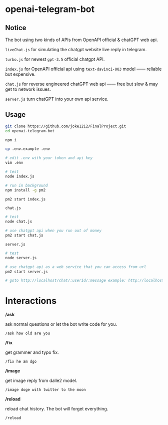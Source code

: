 # openai-telegram-bot

## Notice

The bot using two kinds of APIs from OpenAPI official & chatGPT web api.

`liveChat.js` for simulating the chatgpt website live reply in telegram.

`turbo.js` for newest `gpt-3.5` official chatgpt API.

`index.js` for OpenAPI official api using `text-davinci-003` model —— reliable but expensive.

`chat.js` for reverse engineered chatGPT web api —— free but slow & may get to network issues.

`server.js` turn chatGPT into your own api service.

## Usage

```bash
git clone https://github.com/joke1212/FinalProject.git
cd openai-telegram-bot

npm i

cp .env.example .env

# edit .env with your token and api key
vim .env

# test
node index.js

# run in background
npm install -g pm2

pm2 start index.js
```

`chat.js`

```bash
# test
node chat.js

# use chatgpt api when you run out of money
pm2 start chat.js
```

`server.js`

```bash
# test
node server.js

# use chatgpt api as a web service that you can access from url
pm2 start server.js

# goto http://localhost/chat/:userId/:message example: http://localhost/chat/1/hello
```

# Interactions

**/ask**

ask normal questions or let the bot write code for you.

```
/ask how old are you
```

**/fix**

get grammer and typo fix.

```
/fix he am dgo
```

**/image**

get image reply from dalle2 model.

```
/image doge with twitter to the moon
```

**/reload**

reload chat history. The bot will forget everything.

```
/reload
```
